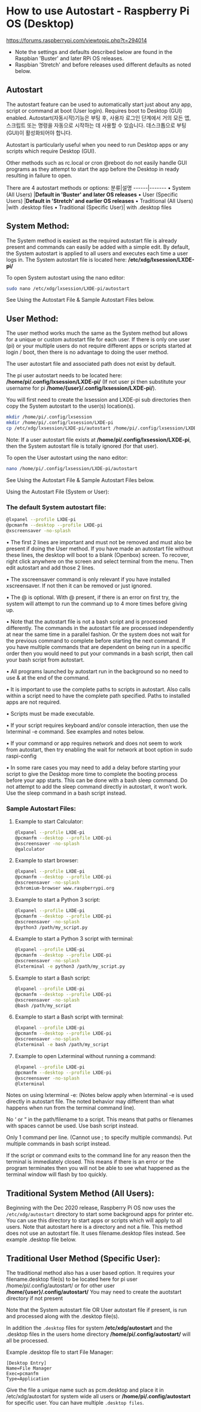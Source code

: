 # How to use Autostart - Raspberry Pi OS (Desktop) 

https://forums.raspberrypi.com/viewtopic.php?t=294014

* Note the settings and defaults described below are found in the Raspbian 'Buster' and later RPi OS releases.
* Raspbian 'Stretch' and before releases used different defaults as noted below.
## Autostart
The autostart feature can be used to automatically start just about any app, script or command at boot (User login). Requires boot to Desktop (GUI) enabled.
Autostart(자동시작)기능은 부팅 후, 사용자 로그인 단계에서 거의 모든 앱, 스크립트 또는 명령을 자동으로 시작하는 데 사용할 수 있습니다.
데스크톱으로 부팅(GUI)이 활성화되어야 합니다.

Autostart is particularly useful when you need to run Desktop apps or any scripts which require Desktop (GUI).

Other methods such as rc.local or cron @reboot do not easily handle GUI programs as they attempt to start the app before the Desktop in ready resulting in failure to open.

There are 4 autostart methods or options:
분류|설명
------|-------
• System (All Users) |**Default in 'Buster' and later OS releases**
• User (Specific Users) |**Default in 'Stretch' and earlier OS releases**
• Traditional (All Users) |with .desktop files
• Traditional (Specific User)| with .desktop files

## System Method:
The System method is easiest as the required autostart file is already present and commands can easily be added with a simple edit. By default, the System autostart is applied to all users and executes each time a user logs in.
The System autostart file is located here:  **/etc/xdg/lxsession/LXDE-pi/**

To open System autostart using the nano editor:

```bash
sudo nano /etc/xdg/lxsession/LXDE-pi/autostart
```
See Using the Autostart File & Sample Autostart Files below.


## User Method:
The user method works much the same as the System method but allows for a unique or custom autostart file for each user. If there is only one user (pi) or your multiple users do not require different apps or scripts started at login / boot, then there is no advantage to doing the user method.

The user autostart file and associated path does not exist by default.

The pi user autostart needs to be located here: **/home/pi/.config/lxsession/LXDE-pi/** (If not user pi then substitute your username for pi **/home/{user}/.config/lxsession/LXDE-pi/**).

You will first need to create the lxsession and LXDE-pi sub directories then copy the System autostart to the user(s) location(s).
```bash
mkdir /home/pi/.config/lxsession
mkdir /home/pi/.config/lxsession/LXDE-pi
cp /etc/xdg/lxsession/LXDE-pi/autostart /home/pi/.config/lxsession/LXDE-pi/
```
Note: If a user autostart file exists at **/home/pi/.config/lxsession/LXDE-pi**, then the System autostart file is totally ignored (for that user).

To open the User autostart using the nano editor:
```bash
nano /home/pi/.config/lxsession/LXDE-pi/autostart
```
See Using the Autostart File & Sample Autostart Files below.

Using the Autostart File (System or User):

### The default System autostart file:
```bash
@lxpanel --profile LXDE-pi
@pcmanfm --desktop --profile LXDE-pi
@xscreensaver -no-splash
```
• The first 2 lines are important and must not be removed and must also be present if doing the User method. If you have made an autostart file without these lines, the desktop will boot to a blank (Openbox) screen. To recover, right click anywhere on the screen and select terminal from the menu. Then edit autostart and add those 2 lines.

• The xscreensaver command is only relevant if you have installed xscreensaver. If not then it can be removed or just ignored.

• The @ is optional. With @ present, if there is an error on first try, the system will attempt to run the command up to 4 more times before giving up.

• Note that the autostart file is not a bash script and is processed differently. The commands in the autostart file are processed independently at near the same time in a parallel fashion. Or the system does not wait for the previous command to complete before starting the next command. If you have multiple commands that are dependent on being run in a specific order then you would need to put your commands in a bash script, then call your bash script from autostart.

• All programs launched by autostart run in the background so no need to use & at the end of the command.

• It is important to use the complete paths to scripts in autostart. Also calls within a script need to have the complete path specified. Paths to installed apps are not required.

• Scripts must be made executable.

• If your script requires keyboard and/or console interaction, then use the lxterminal -e command. See examples and notes below.

• If your command or app requires network and does not seem to work from autostart, then try enabling the wait for network at boot option in sudo raspi-config

• In some rare cases you may need to add a delay before starting your script to give the Desktop more time to complete the booting process before your app starts. This can be done with a bash sleep command. Do not attempt to add the sleep command directly in autostart, it won’t work. Use the sleep command in a bash script instead.

### Sample Autostart Files:
1. Example to start Calculator:
	```bash
	@lxpanel --profile LXDE-pi
	@pcmanfm --desktop --profile LXDE-pi
	@xscreensaver -no-splash
	@galculator
	```
2. Example to start browser:
	```bash
	@lxpanel --profile LXDE-pi
	@pcmanfm --desktop --profile LXDE-pi
	@xscreensaver -no-splash
	@chromium-browser www.raspberrypi.org
	```
3. Example to start a Python 3 script:
	```bash
	@lxpanel --profile LXDE-pi
	@pcmanfm --desktop --profile LXDE-pi
	@xscreensaver -no-splash
	@python3 /path/my_script.py
	```
4. Example to start a Python 3 script with terminal:
	```bash
	@lxpanel --profile LXDE-pi
	@pcmanfm --desktop --profile LXDE-pi
	@xscreensaver -no-splash
	@lxterminal -e python3 /path/my_script.py
	```
5. Example to start a Bash script:
	```bash
	@lxpanel --profile LXDE-pi
	@pcmanfm --desktop --profile LXDE-pi
	@xscreensaver -no-splash
	@bash /path/my_script
	```
6. Example to start a Bash script with terminal:
	```bash
	@lxpanel --profile LXDE-pi
	@pcmanfm --desktop --profile LXDE-pi
	@xscreensaver -no-splash
	@lxterminal -e bash /path/my_script
	```
7. Example to open Lxterminal without running a command:
	```bash
	@lxpanel --profile LXDE-pi
	@pcmanfm --desktop --profile LXDE-pi
	@xscreensaver -no-splash
	@lxterminal
	```
Notes on using lxterminal -e:
(Notes below apply when lxterminal -e is used directly in autostart file. The noted behavior may different than what happens when run from the terminal command line).

No ‘ or “ in the path/filename to a script. This means that paths or filenames with spaces cannot be used. Use bash script instead.

Only 1 command per line. (Cannot use ; to specify multiple commands). Put multiple commands in bash script instead.

If the script or command exits to the command line for any reason then the terminal is immediately closed. This means if there is an error or the program terminates then you will not be able to see what happened as the terminal window will flash by too quickly.


## Traditional System Method (All Users):
Beginning with the Dec 2020 release, Raspberry Pi OS now uses the `/etc/xdg/autostart` directory to start some background apps for printer etc. You can use this directory to start apps or scripts which will apply to all users.
Note that autostart here is a directory and not a file.
This method does not use an autostart file. It uses filename.desktop files instead. See example .desktop file below.

## Traditional User Method (Specific User):
The traditional method also has a user based option. It requires your filename.desktop file(s) to be located here for pi user /home/pi/.config/autostart/ or for other user **/home/{user}/.config/autostart/**
You may need to create the auotstart directory if not present

Note that the System autostart file OR User autostart file if present, is run and processed along with the .desktop file(s).

In addition the `.desktop` files for system **/etc/xdg/autostart** and the .desktop files in the users home directory **/home/pi/.config/autostart/** will all be processed.

Example .desktop file to start File Manager:
```desktop
[Desktop Entry]
Name=File Manager
Exec=pcmanfm
Type=Application
```
Give the file a unique name such as pcm.desktop and place it in /etc/xdg/autostart for system wide all users or **/home/pi/.config/autostart** for specific user.
You can have multiple `.desktop files`.
